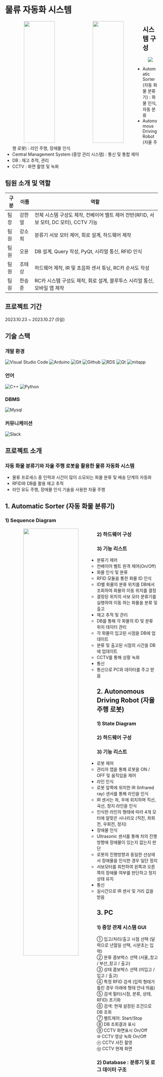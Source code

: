 # 물류 자동화 시스템
<p align=center width="100%">
  <img src="https://github.com/addinedu-ros-3rd/iot-repo-2/assets/61872888/7cecec09-93a3-41dd-89e9-d0f1c56d90fe" height="400" width="45%" style="float:left">
  <img src="https://github.com/addinedu-ros-3rd/iot-repo-2/assets/61872888/a692ad11-e3d7-41f0-9d14-d83217968a53" height="400" width="45%" style="float:left">
</p>

## 시스템 구성
<p align="center">
  <img src="https://github.com/addinedu-ros-3rd/iot-repo-2/assets/61872888/b917c461-7ad4-43a7-91b3-2db9daa03f0e" >
</p>

- Automatic Sorter (자동 화물 분류기) : 화물 인식, 자동 분류
- Autonomous Driving Robot (자율 주행 로봇) : 라인 주행, 장애물 인식
- Central Management System (중앙 관리 시스템) : 통신 및 통합 제어
- DB : 재고 추적, 관리
- CCTV : 화면 촬영 및 녹화



## 팀원 소개 및 역할
|구분|이름|역할|
|---|---|---|
|팀장|강한얼|전체 시스템 구성도 제작, 컨베이어 벨트 제어 전반(RFID, 서보 모터, DC 모터), CCTV 기능|
|팀원|강소희|분류기 서보 모터 제어, 회로 설계, 하드웨어 제작|
|팀원|오윤|DB 설계, Query 작성, PyQt, 시리얼 통신, RFID 인식|
|팀원|조태상|하드웨어 제작, IR 및 초음파 센서 튜닝, RC카 순서도 작성|
|팀원|한승준|RC카 시스템 구성도 제작, 회로 설계, 블루투스 시리얼 통신, 모바일 앱 제작|

## 프로젝트 기간
2023.10.23 ~ 2023.10.27 (5일)

## 기술 스택
### 개발 환경
![Visual Studio Code](https://img.shields.io/badge/Visual%20Studio%20Code-007ACC?style=for-the-badge&logo=Visual%20Studio%20Code&logoColor=white)
![Arduino](https://img.shields.io/badge/arduino-00878F?style=for-the-badge&logo=arduino&logoColor=white)
![Git](https://img.shields.io/badge/Git-F05032?style=for-the-badge&logo=Git&logoColor=white)
![Github](https://img.shields.io/badge/GitHub-181717?style=for-the-badge&logo=GitHub&logoColor=white)
![RDS](https://img.shields.io/badge/AWS%20RDS-527FFF?style=for-the-badge&logo=Amazon%20RDS&logoColor=white)
![Qt](https://img.shields.io/badge/Qt-41CD52?style=for-the-badge&logo=Qt&logoColor=white)
![mitapp](https://github.com/addinedu-ros-3rd/iot-repo-2/assets/81555330/d8075c9f-4c9d-45f8-bf13-b0fd450dbaa1)
</div>

### 언어
![C++](https://img.shields.io/badge/c++-00599C?style=for-the-badge&logo=c%2B%2B&logoColor=white)
![Python](https://img.shields.io/badge/python-3776AB?style=for-the-badge&logo=python&logoColor=white)

### DBMS
![Mysql](https://img.shields.io/badge/mysql-4479A1?style=for-the-badge&logo=mysql&logoColor=white)

### 커뮤니케이션
![Slack](https://img.shields.io/badge/slack-4A154B?style=for-the-badge&logo=slack&logoColor=white)


## 프로젝트 소개
### 자동 화물 분류기와 자율 주행 로봇을 활용한 물류 자동화 시스템
- 물류 프로세스 중 인력과 시간이 많이 소모되는 화물 분류 및 배송 단계의 자동화
- RFID와 DB를 활용 재고 추적
- 라인 유도 주행, 장애물 인식 기술을 사용한 자율 주행

## 1. Automatic Sorter (자동 화물 분류기)
### 1) Sequence Diagram
<p align=center width="100%">
  <img src="https://github.com/addinedu-ros-3rd/iot-repo-2/assets/61872888/f3411199-f8b4-4842-9353-69ec493bd56a"  width="60%" style="float:left">
</p>

### 2) 하드웨어 구성

### 3) 기능 리스트
- 분류기 제어
  - 컨베이어 벨트 원격 제어(On/Off)
- 화물 인식 및 분류
  - RFID 모듈을 통한 화물 ID 인식
  - ID별 화물의 분류 위치를 DB에서 조회하여 화물의 이동 위치를 결정
  - 결정된 위치의 서보 모터 분류기를 실행하여 이동 하는 화물을 분류 및 출고
- 재고 추적 및 관리
  - DB를 통해 각 화물의 ID 및 분류 위치 데이터 관리
  - 각 화물이 입고된 시점을 DB에 업데이트
  - 분류 및 출고된 시점의 시간을 DB에 업데이트
  - CCTV를 통해 상황 녹화
- 통신
  - 통신으로 PC와 데이터를 주고 받음

## 2. Autonomous Driving Robot (자율 주행 로봇)
### 1) State Diagram 
<p align=center width="100%">
  <img src="https://github.com/addinedu-ros-3rd/iot-repo-2/assets/104709955/ba1e3516-e9c0-4c65-9f24-a3722b56cf50"  width="90%" style="float:left">
</p>

### 2) 하드웨어 구성 
<p align=center width="100%">
  <img src="https://github.com/addinedu-ros-3rd/iot-repo-2/assets/61872888/46445b2c-462b-4fed-b6d5-0dc7a5d866c8"  width="90%" style="float:left">
</p>

### 3) 기능 리스트
- 로봇 제어
  - 관리자 앱을 통해 로봇을 ON / OFF 및 움직임을 제어
- 라인 인식
  - 로봇 앞쪽에 위치한 IR (Infrared ray) 센서를 통해 라인을 인식
  - IR 센서는 좌, 우에 위치하며 직선, 곡선, 정지 라인을 인식
  - 인식한 라인의 형태에 따라 4개 모터에 알맞은 시나리오 (직진, 좌회전, 우회전, 정지)
- 장애물 인식
  - Ultrasonic 센서를 통해 차의 진행방향에 장애물이 있는지 없는지 판단
  - 로봇의 진행방향과 동일한 선상에서 장애물을 인식한 경우 일단 정지
  - 서보모터를 회천하여 왼쪽과 오른쪽의 장애물 여부를 판단하고 정지 상태 유지
- 통신
  - 실시간으로 IR 센서 및 거리 값을 받음

## 3. PC
<p align=center width="100%">
  <img src="https://github.com/addinedu-ros-3rd/iot-repo-2/assets/61872888/6f2544c6-aa65-4219-a7e0-23f6e63e24ea"  width="75%" style="float:left">
</p>

### 1) 중앙 관제 시스템 GUI
<p align=center width="100%">
  <img src="https://github.com/addinedu-ros-3rd/iot-repo-2/assets/61872888/55a9a938-947d-474f-8270-0e2fe1ee35c0"  width="75%" style="float:left">
</p>

① 입고/처리/출고 시점 선택 (달력으로 년월일 선택, 시분초는 입력) <br>
② 분류 콤보박스 선택 (서울_창고 / 부산_창고 / 출고) <br>
③ 상태 콤보박스 선택 (미입고 / 입고 / 출고) <br>
④ 특정 RFID 검색 (입력 형태가 틀린 경우 아래에 형태 안내 띄움) <br>
⑤ 검색 필터(시점, 분류, 상태, RFID) 초기화 <br>
⑥ 검색: 현재 설정된 조건으로 DB 조회 <br>
⑦ 벨트제어: Start/Stop <br>
⑧ DB 조회결과 표시 <br>
⑨ CCTV 화면표시 On/Off <br>
⑩ CCTV 영상 녹화 On/Off <br>
⑪ CCTV 사진 촬영 <br>
⑫ CCTV 현재 화면

### 2) Database : 분류기 및 로그 데이터 구조
<p align="center">
    <img src="https://github.com/addinedu-ros-3rd/iot-repo-2/assets/86283716/b0c2c419-21a1-42c0-894a-8bfad54c3630" height="300" width="45%">
    <img src="https://github.com/addinedu-ros-3rd/iot-repo-2/assets/86283716/0637629c-c81f-4834-9b1d-a1b6be770c09" height="300" width="45%">
</p>


## 4. 설계에 있었지만 구현하지 못한 내용
- GUI를 통한 belt on/off/속도 제어 기능
  - 모터 제어 가능한 하드웨어 고장
  - belt 테이블 활용 x
- RFID 리더기로 재고 관리 및 오분류/분실 방지 기능
  - RFID-RC522 모듈 사용, 회로 또는 전원 문제로 리더기가 인식하지 못하는 케이스 다수 발생
  - warning_log 테이블 활용 x
- 차량 출발/도착/현재 위치 DB에 update하여 벨트와 상호 통신
  - 개발 기간 단축을 위해 블루투스 통신으로만 차량 제어, 와이파이 연계하지 못함
  - car 테이블, car_log 테이블 활용 x

## 5. 실행하려면
- 라이브러리 설치
```
pip install -r requirements.txt
```
  - Conveyer_Belt/requirements.txt 파일을 사용합니다.
  - RC카는 파이썬을 사용하지 않았습니다.
- db property 파일 설정: DB 접속은 config.ini 파일로 설정했습니다. git에 연동하지 않았으므로, 다음과 같은 형태로 생성이 필요합니다.
```
[dev]
host = 
port = 
user = 
password = 
database = 
```
- ini 파일이 가리키는 데이터베이스에 접속 후, Conveyer_Belt/create_and_init.sql 파일을 사용합니다.
```
source create_and_init.sql
```
- 파일명이나 경로, 형식을 수정한다면 Conveyer_Belt/src/DB.py 파일도 수정이 필요합니다.

## 6. 시연 영상
<p align=center>
  <a href="https://youtu.be/QK5B_ghezHc?feature=shared">
    <img src="https://i.ytimg.com/vi/QK5B_ghezHc/maxresdefault.jpg" width="90%">
  </a>
  <br>
  <a href="https://youtu.be/QK5B_ghezHc?feature=shared">데모 영상 보러 가기</a>
</p>

## 7. 참고자료
- 기술문서
  - PyQt5: https://lastminuteengineers.com/how-rfid-works-rc522-arduino-tutorial/
  - Arduino: https://www.arduino.cc/reference/en/
  - pySerial: https://pyserial.readthedocs.io/en/latest/
- 그외
  - 컨베이어벨트: https://youtu.be/lV08Ol6wmts?feature=shared
  - RC카: https://youtu.be/Y7B1dHH443A?feature=shared
  - RFID: https://lastminuteengineers.com/how-rfid-works-rc522-arduino-tutorial/
